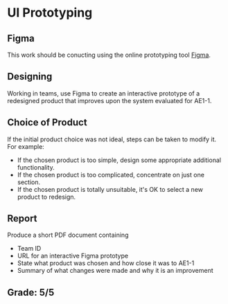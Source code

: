 # UI Prototyping

## Figma
This work should be conucting using the online prototyping tool [Figma](https://www.figma.com).

## Designing
Working in teams, use Figma to create an interactive prototype of a redesigned product that improves upon the system evaluated for AE1-1.

## Choice of Product
If the initial product choice was not ideal, steps can be taken to modify it. For example:

* If the chosen product is too simple, design some appropriate additional functionality.
* If the chosen product is too complicated, concentrate on just one section.
* If the chosen product is totally unsuitable, it's OK to select a new product to redesign.

## Report
Produce a short PDF document containing

* Team ID
* URL for an interactive Figma prototype
* State what product was chosen and how close it was to AE1-1
* Summary of what changes were made and why it is an improvement

## Grade: 5/5